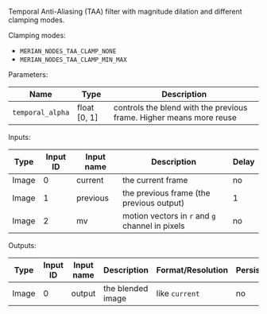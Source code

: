 Temporal Anti-Aliasing (TAA) filter with magnitude dilation and different clamping modes.

Clamping modes:

- `MERIAN_NODES_TAA_CLAMP_NONE`
- `MERIAN_NODES_TAA_CLAMP_MIN_MAX`

Parameters:

| Name             | Type               | Description                                                         |
|------------------|--------------------|---------------------------------------------------------------------|
| `temporal_alpha` | float \[0, 1\]     | controls the blend with the previous frame. Higher means more reuse |


Inputs:

| Type  | Input ID | Input name | Description                                       | Delay |
|-------|----------|------------|---------------------------------------------------|-------|
| Image | 0        | current    | the current frame                                 | no    |
| Image | 1        | previous   | the previous frame (the previous output)          | 1     |
| Image | 2        | mv         | motion vectors in `r` and `g` channel in pixels   | no    |

Outputs:

| Type  | Input ID | Input name | Description         | Format/Resolution        | Persistent |
|-------|----------|------------|---------------------|--------------------------|------------|
| Image | 0        | output     | the blended image   | like `current`           | no         |
